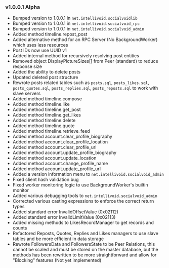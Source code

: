 ### v1.0.0.1 Alpha
 - Bumped version to 1.0.0.1 in `net.intellivoid.socialvoidlib`
 - Bumped version to 1.0.0.1 in `net.intellivoid.socialvoid_rpc`
 - Bumped version to 1.0.0.1 in `net.intellivoid.socialvoid_admin`
 - Added method timeline.repost_post
 - Added alternative method for an RPC Server (No BackgroundWorker) which uses less resources
 - Post IDs now use UUID v1
 - Added internal method for recursively resolving post entities
 - Removed object DisplayPictureSizes[] from Peer (standard) to reduce response size
 - Added the ability to delete posts
 - Updated deleted post structure
 - Rewrote posts related tables such as `posts.sql`, `posts_likes.sql`, `posts_quotes.sql`, 
   `posts_replies.sql`, `posts_reposts.sql` to work with slave servers
 - Added method timeline.compose
 - Added method timeline.like
 - Added method timeline.get_post
 - Added method timeline.get_likes
 - Added method timeline.delete
 - Added method timeline.quote
 - Added method timeline.retrieve_feed
 - Added method account.clear_profile_biography
 - Added method account.clear_profile_location
 - Added method account.clear_profile_url
 - Added method account.update_profile_biography
 - Added method account.update_location
 - Added method account.change_profile_name
 - Added method account.update_profile_url
 - Added a version information menu to `net.intellivoid.socialvoid_admin`
 - Fixed client hash validation bug
 - Fixed worker monitoring logic to use BackgroundWorker's builtin monitor
 - Added various debugging tools to `net.intellivoid.socialvoid_admin`
 - Corrected various casting expressions to enforce the correct return types
 - Added standard error InvalidOffsetValue (0x02112)
 - Added standard error InvalidLimitValue (0x02113)
 - Added missing methods to LikesRecordManager to get records and counts
 - Refactored Reposts, Quotes, Replies and Likes managers to use slave tables and be more efficient in data storage
 - Rewrote FollowersData and FollowersState to be Peer Relations, this cannot be scaled and must be stored on the master
   database, but the methods has been rewritten to be more straightforward and allow for "Blocking" features (Not yet implemented)